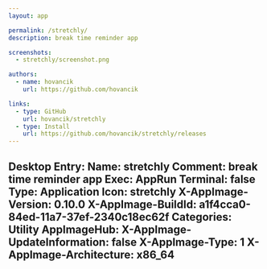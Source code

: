```yaml
---
layout: app

permalink: /stretchly/
description: break time reminder app

screenshots:
  - stretchly/screenshot.png

authors:
  - name: hovancik
    url: https://github.com/hovancik

links:
  - type: GitHub
    url: hovancik/stretchly
  - type: Install
    url: https://github.com/hovancik/stretchly/releases
---
```

Desktop Entry:
  Name: stretchly
  Comment: break time reminder app
  Exec: AppRun
  Terminal: false
  Type: Application
  Icon: stretchly
  X-AppImage-Version: 0.10.0
  X-AppImage-BuildId: a1f4cca0-84ed-11a7-37ef-2340c18ec62f
  Categories: Utility
AppImageHub:
  X-AppImage-UpdateInformation: false
  X-AppImage-Type: 1
  X-AppImage-Architecture: x86_64
---
